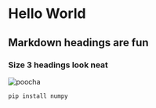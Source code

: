 # Hello World
## Markdown headings are fun
### Size 3 headings look neat


![poocha](https://images.unsplash.com/photo-1472491235688-bdc81a63246e?q=80&w=2070&auto=format&fit=crop&ixlib=rb-4.0.3&ixid=M3wxMjA3fDB8MHxwaG90by1wYWdlfHx8fGVufDB8fHx8fA%3D%3D)


```bash
pip install numpy
```
